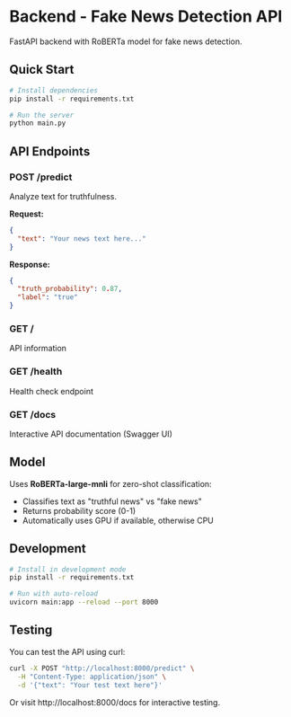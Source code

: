 # Backend - Fake News Detection API

FastAPI backend with RoBERTa model for fake news detection.

## Quick Start

```bash
# Install dependencies
pip install -r requirements.txt

# Run the server
python main.py
```

## API Endpoints

### POST /predict
Analyze text for truthfulness.

**Request:**
```json
{
  "text": "Your news text here..."
}
```

**Response:**
```json
{
  "truth_probability": 0.87,
  "label": "true"
}
```

### GET /
API information

### GET /health
Health check endpoint

### GET /docs
Interactive API documentation (Swagger UI)

## Model

Uses **RoBERTa-large-mnli** for zero-shot classification:
- Classifies text as "truthful news" vs "fake news"
- Returns probability score (0-1)
- Automatically uses GPU if available, otherwise CPU

## Development

```bash
# Install in development mode
pip install -r requirements.txt

# Run with auto-reload
uvicorn main:app --reload --port 8000
```

## Testing

You can test the API using curl:

```bash
curl -X POST "http://localhost:8000/predict" \
  -H "Content-Type: application/json" \
  -d '{"text": "Your test text here"}'
```

Or visit http://localhost:8000/docs for interactive testing.
